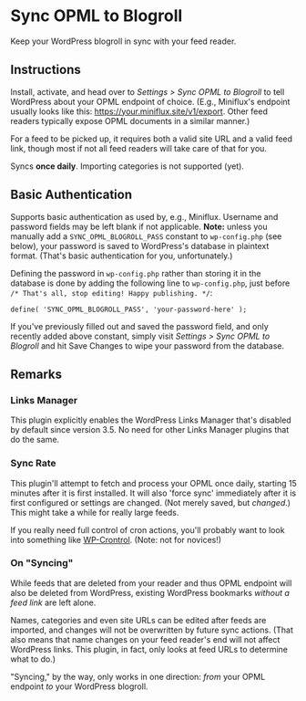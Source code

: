 # Sync OPML to Blogroll
Keep your WordPress blogroll in sync with your feed reader.

## Instructions
Install, activate, and head over to *Settings > Sync OPML to Blogroll* to tell WordPress about your OPML endpoint of choice. (E.g., Miniflux's endpoint usually looks like this: https://your.miniflux.site/v1/export. Other feed readers typically expose OPML documents in a similar manner.)

For a feed to be picked up, it requires both a valid site URL and a valid feed link, though most if not all feed readers will take care of that for you.

Syncs **once daily**. Importing categories is not supported (yet).

## Basic Authentication
Supports basic authentication as used by, e.g., Miniflux. Username and password fields may be left blank if not applicable. **Note:** unless you manually add a `SYNC_OPML_BLOGROLL_PASS` constant to `wp-config.php` (see below), your password is saved to WordPress's database in plaintext format. (That's basic authentication for you, unfortunately.)

Defining the password in `wp-config.php` rather than storing it in the database is done by adding the following line to `wp-config.php`, just before `/* That's all, stop editing! Happy publishing. */`:
```
define( 'SYNC_OPML_BLOGROLL_PASS', 'your-password-here' );
```
If you've previously filled out and saved the password field, and only recently added above constant, simply visit *Settings > Sync OPML to Blogroll* and hit Save Changes to wipe your password from the database.

## Remarks
### Links Manager
This plugin explicitly enables the WordPress Links Manager that's disabled by default since version 3.5. No need for other Links Manager plugins that do the same.

### Sync Rate
This plugin'll attempt to fetch and process your OPML once daily, starting 15 minutes after it is first installed. It will also 'force sync' immediately after it is first configured or settings are changed. (Not merely saved, but *changed*.) This might take a while for really large feeds.

If you really need full control of cron actions, you'll probably want to look into something like [WP-Crontrol](https://wordpress.org/plugins/wp-crontrol/). (Note: not for novices!)

### On "Syncing"
While feeds that are deleted from your reader and thus OPML endpoint will also be deleted from WordPress, existing WordPress bookmarks *without a feed link* are left alone.

Names, categories and even site URLs can be edited after feeds are imported, and changes will not be overwritten by future sync actions. (That also means that name changes on your feed reader's end will not affect WordPress links. This plugin, in fact, only looks at feed URLs to determine what to do.)

"Syncing," by the way, only works in one direction: *from* your OPML endpoint *to* your WordPress blogroll.
